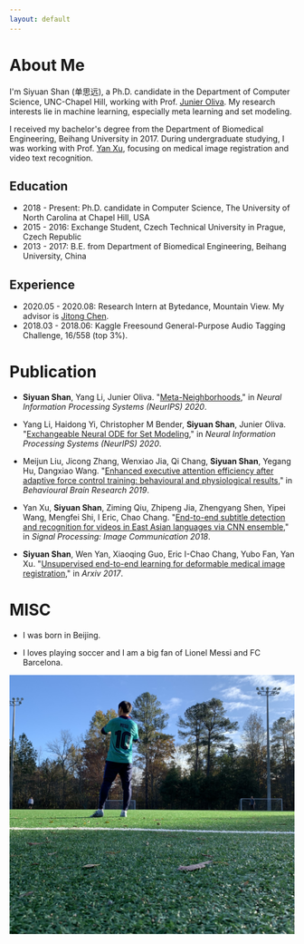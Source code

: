 ```yaml
---
layout: default
---
```


# About Me

I'm Siyuan Shan (单思远), a Ph.D. candidate in the Department of Computer Science, UNC-Chapel Hill, working with Prof. [Junier Oliva](https://cs.unc.edu/people/junier-oliva/). My research interests lie in machine learning, especially meta learning and set modeling.  

I received my bachelor's degree from the Department of Biomedical Engineering, Beihang University in 2017. During undergraduate studying, I was working with Prof. [Yan Xu](https://scholar.google.com/citations?user=D01Xtx4AAAAJ&hl=en), focusing on medical image registration and video text recognition.

## Education

* 2018 - Present: Ph.D. candidate in Computer Science, The University of North Carolina at Chapel Hill, USA
* 2015 - 2016: Exchange Student,  Czech Technical University in Prague, Czech Republic
* 2013 - 2017: B.E. from Department of Biomedical Engineering, Beihang University, China

## Experience

* 2020.05 - 2020.08: Research Intern at Bytedance, Mountain View. My advisor is [Jitong Chen](http://jitongchen.com/).
* 2018.03 - 2018.06: Kaggle Freesound General-Purpose Audio Tagging Challenge, 16/558 (top 3%).

# Publication

* **Siyuan Shan**, Yang Li, Junier Oliva. "[Meta-Neighborhoods](https://arxiv.org/pdf/1909.09140.pdf)," in _Neural Information Processing Systems (NeurIPS) 2020_.

* Yang Li, Haidong Yi, Christopher M Bender, **Siyuan Shan**, Junier Oliva. "[Exchangeable Neural ODE for Set Modeling](https://arxiv.org/pdf/2008.02676.pdf)," in _Neural Information Processing Systems (NeurIPS) 2020_.

* Meijun Liu, Jicong Zhang, Wenxiao Jia, Qi Chang, **Siyuan Shan**, Yegang Hu, Dangxiao Wang. "[Enhanced executive attention efficiency after adaptive force control training: behavioural and physiological results](https://www.sciencedirect.com/science/article/pii/S0166432818312464)," in _Behavioural Brain Research 2019_.

* Yan Xu, **Siyuan Shan**, Ziming Qiu, Zhipeng Jia, Zhengyang Shen, Yipei Wang, Mengfei Shi, I Eric, Chao Chang. "[End-to-end subtitle detection and recognition for videos in East Asian languages via CNN ensemble](https://www.sciencedirect.com/science/article/abs/pii/S092359651730173X)," in _Signal Processing: Image Communication 2018_.

* **Siyuan Shan**, Wen Yan, Xiaoqing Guo, Eric I-Chao Chang, Yubo Fan, Yan Xu. "[Unsupervised end-to-end learning for deformable medical image registration](https://arxiv.org/pdf/1711.08608.pdf)," in _Arxiv 2017_.

# MISC

* I was born in Beijing.

* I loves playing soccer and I am a big fan of Lionel Messi and FC Barcelona.
<img width="504" height="457" src="/assets/img/soccer.jpg"/>

